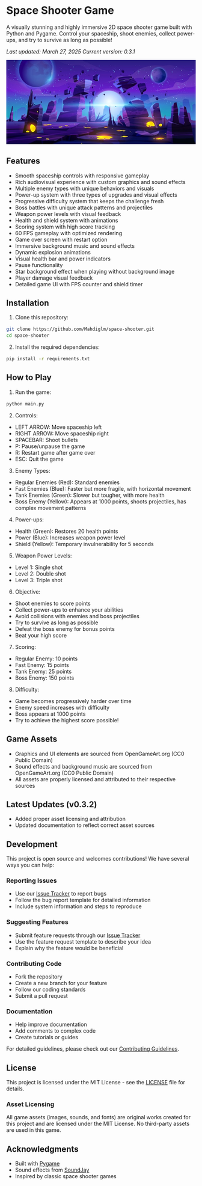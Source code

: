 # Space Shooter Game

A visually stunning and highly immersive 2D space shooter game built with Python and Pygame. Control your spaceship, shoot enemies, collect power-ups, and try to survive as long as possible!

*Last updated: March 27, 2025*
*Current version: 0.3.1*

![Space Shooter Game](assets/images/background.jpg)

## Features

- Smooth spaceship controls with responsive gameplay
- Rich audiovisual experience with custom graphics and sound effects
- Multiple enemy types with unique behaviors and visuals
- Power-up system with three types of upgrades and visual effects
- Progressive difficulty system that keeps the challenge fresh
- Boss battles with unique attack patterns and projectiles
- Weapon power levels with visual feedback
- Health and shield system with animations
- Scoring system with high score tracking
- 60 FPS gameplay with optimized rendering
- Game over screen with restart option
- Immersive background music and sound effects
- Dynamic explosion animations
- Visual health bar and power indicators
- Pause functionality
- Star background effect when playing without background image
- Player damage visual feedback
- Detailed game UI with FPS counter and shield timer

## Installation

1. Clone this repository:
```bash
git clone https://github.com/Mahdiglm/space-shooter.git
cd space-shooter
```

2. Install the required dependencies:
```bash
pip install -r requirements.txt
```

## How to Play

1. Run the game:
```bash
python main.py
```

2. Controls:
- LEFT ARROW: Move spaceship left
- RIGHT ARROW: Move spaceship right
- SPACEBAR: Shoot bullets
- P: Pause/unpause the game
- R: Restart game after game over
- ESC: Quit the game

3. Enemy Types:
- Regular Enemies (Red): Standard enemies
- Fast Enemies (Blue): Faster but more fragile, with horizontal movement
- Tank Enemies (Green): Slower but tougher, with more health
- Boss Enemy (Yellow): Appears at 1000 points, shoots projectiles, has complex movement patterns

4. Power-ups:
- Health (Green): Restores 20 health points
- Power (Blue): Increases weapon power level
- Shield (Yellow): Temporary invulnerability for 5 seconds

5. Weapon Power Levels:
- Level 1: Single shot
- Level 2: Double shot
- Level 3: Triple shot

6. Objective:
- Shoot enemies to score points
- Collect power-ups to enhance your abilities
- Avoid collisions with enemies and boss projectiles
- Try to survive as long as possible
- Defeat the boss enemy for bonus points
- Beat your high score

7. Scoring:
- Regular Enemy: 10 points
- Fast Enemy: 15 points
- Tank Enemy: 25 points
- Boss Enemy: 150 points

8. Difficulty:
- Game becomes progressively harder over time
- Enemy speed increases with difficulty
- Boss appears at 1000 points
- Try to achieve the highest score possible!

## Game Assets

- Graphics and UI elements are sourced from OpenGameArt.org (CC0 Public Domain)
- Sound effects and background music are sourced from OpenGameArt.org (CC0 Public Domain)
- All assets are properly licensed and attributed to their respective sources

## Latest Updates (v0.3.2)

- Added proper asset licensing and attribution
- Updated documentation to reflect correct asset sources

## Development

This project is open source and welcomes contributions! We have several ways you can help:

### Reporting Issues
- Use our [Issue Tracker](https://github.com/Mahdiglm/space-shooter/issues) to report bugs
- Follow the bug report template for detailed information
- Include system information and steps to reproduce

### Suggesting Features
- Submit feature requests through our [Issue Tracker](https://github.com/Mahdiglm/space-shooter/issues)
- Use the feature request template to describe your idea
- Explain why the feature would be beneficial

### Contributing Code
- Fork the repository
- Create a new branch for your feature
- Follow our coding standards
- Submit a pull request

### Documentation
- Help improve documentation
- Add comments to complex code
- Create tutorials or guides

For detailed guidelines, please check out our [Contributing Guidelines](CONTRIBUTING.md).

## License

This project is licensed under the MIT License - see the [LICENSE](LICENSE) file for details.

### Asset Licensing
All game assets (images, sounds, and fonts) are original works created for this project and are licensed under the MIT License. No third-party assets are used in this game.

## Acknowledgments

- Built with [Pygame](https://www.pygame.org/)
- Sound effects from [SoundJay](https://www.soundjay.com/)
- Inspired by classic space shooter games 